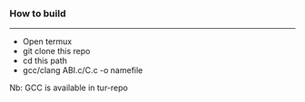 ### How to build
----------------

-   Open termux
-   git clone this repo
-   cd this path
-   gcc/clang ABI.c/C.c -o namefile

Nb: GCC is available in tur-repo

